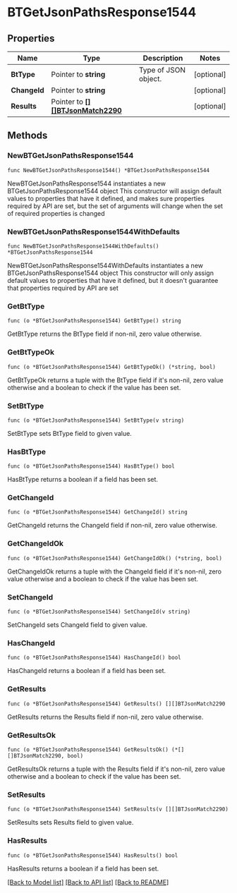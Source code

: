 # BTGetJsonPathsResponse1544

## Properties

Name | Type | Description | Notes
------------ | ------------- | ------------- | -------------
**BtType** | Pointer to **string** | Type of JSON object. | [optional] 
**ChangeId** | Pointer to **string** |  | [optional] 
**Results** | Pointer to [**[][]BTJsonMatch2290**]([]BTJsonMatch2290.md) |  | [optional] 

## Methods

### NewBTGetJsonPathsResponse1544

`func NewBTGetJsonPathsResponse1544() *BTGetJsonPathsResponse1544`

NewBTGetJsonPathsResponse1544 instantiates a new BTGetJsonPathsResponse1544 object
This constructor will assign default values to properties that have it defined,
and makes sure properties required by API are set, but the set of arguments
will change when the set of required properties is changed

### NewBTGetJsonPathsResponse1544WithDefaults

`func NewBTGetJsonPathsResponse1544WithDefaults() *BTGetJsonPathsResponse1544`

NewBTGetJsonPathsResponse1544WithDefaults instantiates a new BTGetJsonPathsResponse1544 object
This constructor will only assign default values to properties that have it defined,
but it doesn't guarantee that properties required by API are set

### GetBtType

`func (o *BTGetJsonPathsResponse1544) GetBtType() string`

GetBtType returns the BtType field if non-nil, zero value otherwise.

### GetBtTypeOk

`func (o *BTGetJsonPathsResponse1544) GetBtTypeOk() (*string, bool)`

GetBtTypeOk returns a tuple with the BtType field if it's non-nil, zero value otherwise
and a boolean to check if the value has been set.

### SetBtType

`func (o *BTGetJsonPathsResponse1544) SetBtType(v string)`

SetBtType sets BtType field to given value.

### HasBtType

`func (o *BTGetJsonPathsResponse1544) HasBtType() bool`

HasBtType returns a boolean if a field has been set.

### GetChangeId

`func (o *BTGetJsonPathsResponse1544) GetChangeId() string`

GetChangeId returns the ChangeId field if non-nil, zero value otherwise.

### GetChangeIdOk

`func (o *BTGetJsonPathsResponse1544) GetChangeIdOk() (*string, bool)`

GetChangeIdOk returns a tuple with the ChangeId field if it's non-nil, zero value otherwise
and a boolean to check if the value has been set.

### SetChangeId

`func (o *BTGetJsonPathsResponse1544) SetChangeId(v string)`

SetChangeId sets ChangeId field to given value.

### HasChangeId

`func (o *BTGetJsonPathsResponse1544) HasChangeId() bool`

HasChangeId returns a boolean if a field has been set.

### GetResults

`func (o *BTGetJsonPathsResponse1544) GetResults() [][]BTJsonMatch2290`

GetResults returns the Results field if non-nil, zero value otherwise.

### GetResultsOk

`func (o *BTGetJsonPathsResponse1544) GetResultsOk() (*[][]BTJsonMatch2290, bool)`

GetResultsOk returns a tuple with the Results field if it's non-nil, zero value otherwise
and a boolean to check if the value has been set.

### SetResults

`func (o *BTGetJsonPathsResponse1544) SetResults(v [][]BTJsonMatch2290)`

SetResults sets Results field to given value.

### HasResults

`func (o *BTGetJsonPathsResponse1544) HasResults() bool`

HasResults returns a boolean if a field has been set.


[[Back to Model list]](../README.md#documentation-for-models) [[Back to API list]](../README.md#documentation-for-api-endpoints) [[Back to README]](../README.md)


